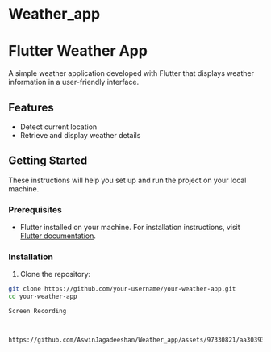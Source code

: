 # Weather_app

# Flutter Weather App

A simple weather application developed with Flutter that displays weather information in a user-friendly interface.

## Features

- Detect current location
- Retrieve and display weather details

## Getting Started

These instructions will help you set up and run the project on your local machine.

### Prerequisites

- Flutter installed on your machine. For installation instructions, visit [Flutter documentation](https://flutter.dev/docs/get-started/install).

### Installation

1. Clone the repository:

```bash
git clone https://github.com/your-username/your-weather-app.git
cd your-weather-app

Screen Recording



https://github.com/AswinJagadeeshan/Weather_app/assets/97330821/aa303938-07a3-4c7f-93b5-d70c73ac0b24

